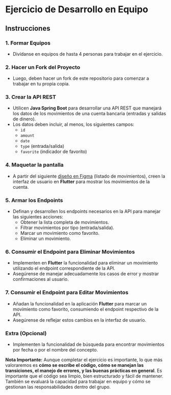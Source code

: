 # Ejercicio de Desarrollo en Equipo

## Instrucciones

### 1. Formar Equipos
   - Divídanse en equipos de hasta 4 personas para trabajar en el ejercicio.

### 2. Hacer un Fork del Proyecto
   - Luego, deben hacer un fork de este repositorio para comenzar a trabajar en tu propia copia.

### 3. Crear la API REST
   - Utilicen **Java Spring Boot** para desarrollar una API REST que manejará los datos de los movimientos de una cuenta bancaria (entradas y salidas de dinero).
   - Los datos deben incluir, al menos, los siguientes campos:
     - `id`
     - `amount`
     - `date`
     - `type` (entrada/salida)
     - `favorite` (indicador de favorito)

### 4. Maquetar la pantalla
   - A partir del siguiente [diseño en Figma](https://www.figma.com/design/UjRz2hm5r0ysFahd0J4a6f/Untitled?node-id=0-1&node-type=CANVAS&t=NJq23L6WEvoBj2Wu-0) (listado de movimientos), creen la interfaz de usuario en **Flutter** para mostrar los movimientos de la cuenta.

### 5. Armar los Endpoints
   - Definan y desarrollen los endpoints necesarios en la API para manejar las siguientes acciones:
     - Obtener la lista completa de movimientos.
     - Filtrar movimientos por tipo (entrada/salida).
     - Marcar un movimiento como favorito.
     - Eliminar un movimiento.

### 6. Consumir el Endpoint para Eliminar Movimientos
   - Implementen en **Flutter** la funcionalidad para eliminar un movimiento utilizando el endpoint correspondiente de la API.
   - Asegúrense de manejar adecuadamente los casos de error y mostrar confirmaciones al usuario.

### 7. Consumir el Endpoint para Editar Movimientos
   - Añadan la funcionalidad en la aplicación **Flutter** para marcar un movimiento como favorito, consumiendo el endpoint respectivo de la API.
   - Asegúrense de reflejar estos cambios en la interfaz de usuario.

### Extra (Opcional)
   - Implementen la funcionalidad de búsqueda para encontrar movimientos por fecha o por el nombre del concepto.


**Nota Importante:** Aunque completar el ejercicio es importante, lo que más valoraremos es **cómo se escribe el código, cómo se manejan las transiciones, el manejo de errores, y las buenas prácticas en general**. Es importante que el código sea limpio, bien estructurado y fácil de mantener. También se evaluará la capacidad para trabajar en equipo y cómo se gestionan las responsabilidades dentro del grupo.
